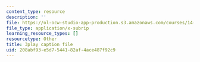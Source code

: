 ```yaml
---
content_type: resource
description: ''
file: https://ol-ocw-studio-app-production.s3.amazonaws.com/courses/14-01sc-principles-of-microeconomics-fall-2011/208abf93e5d7544182af4ace487f92c9_H3_TYEeswuM.vtt
file_type: application/x-subrip
learning_resource_types: []
resourcetype: Other
title: 3play caption file
uid: 208abf93-e5d7-5441-82af-4ace487f92c9
---
```

